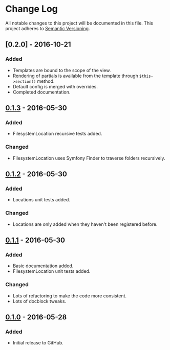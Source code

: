 # Change Log
All notable changes to this project will be documented in this file.
This project adheres to [Semantic Versioning](http://semver.org/).

## [0.2.0] - 2016-10-21
### Added
- Templates are bound to the scope of the view.
- Rendering of partials is available from the template through `$this->section()` method.
- Default config is merged with overrides.
- Completed documentation.

## [0.1.3] - 2016-05-30
### Added
- FilesystemLocation recursive tests added.

### Changed
- FilesystemLocation uses Symfony Finder to traverse folders recursively.

## [0.1.2] - 2016-05-30
### Added
- Locations unit tests added.

### Changed
- Locations are only added when they haven't been registered before.

## [0.1.1] - 2016-05-30
### Added
- Basic documentation added.
- FilesystemLocation unit tests added.

### Changed
- Lots of refactoring to make the code more consistent.
- Lots of docblock tweaks.

## [0.1.0] - 2016-05-28
### Added
- Initial release to GitHub.

[0.1.4]: https://github.com/brightnucleus/view/compare/v0.1.3...v0.2.0
[0.1.3]: https://github.com/brightnucleus/view/compare/v0.1.2...v0.1.3
[0.1.2]: https://github.com/brightnucleus/view/compare/v0.1.1...v0.1.2
[0.1.1]: https://github.com/brightnucleus/view/compare/v0.1.0...v0.1.1
[0.1.0]: https://github.com/brightnucleus/view/compare/v0.0.0...v0.1.0
